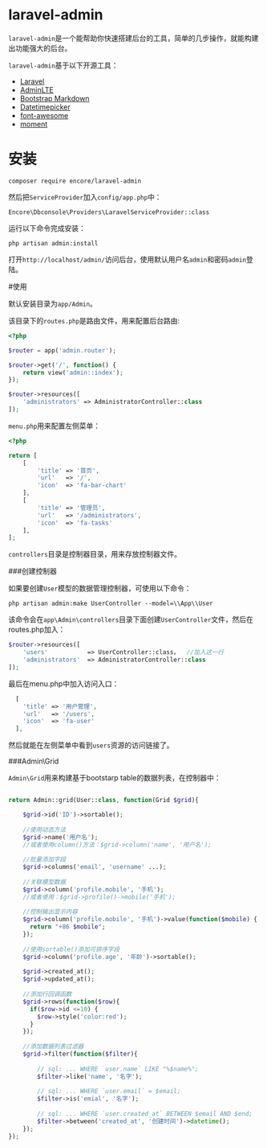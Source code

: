 # laravel-admin

`laravel-admin`是一个能帮助你快速搭建后台的工具，简单的几步操作，就能构建出功能强大的后台。

`laravel-admin`基于以下开源工具：

+ [Laravel](https://laravel.com/)
+ [AdminLTE](https://almsaeedstudio.com/)
+ [Bootstrap Markdown](http://toopay.github.io/bootstrap-markdown/)
+ [Datetimepicker](http://eonasdan.github.io/bootstrap-datetimepicker/)
+ [font-awesome](http://fontawesome.io)
+ [moment](http://momentjs.com/)

# 安装

```
composer require encore/laravel-admin
```

然后把`ServiceProvider`加入`config/app.php`中：

```
Encore\Dbconsole\Providers\LaravelServiceProvider::class
```

运行以下命令完成安装：

```
php artisan admin:install
```

打开`http://localhost/admin/`访问后台，使用默认用户名`admin`和密码`admin`登陆。

#使用

默认安装目录为`app/Admin`。

该目录下的`routes.php`是路由文件，用来配置后台路由:

```php
<?php

$router = app('admin.router');

$router->get('/', function() {
    return view('admin::index');
});

$router->resources([
    'administrators' => AdministratorController::class
]);
```

`menu.php`用来配置左侧菜单：
```php
<?php

return [
    [
        'title' => '首页',
        'url'   => '/',
        'icon'  => 'fa-bar-chart'
    ],
    [
        'title' => '管理员',
        'url'   => '/administrators',
        'icon'  => 'fa-tasks'
    ],
];
```

`controllers`目录是控制器目录，用来存放控制器文件。

###创建控制器

如果要创建`User`模型的数据管理控制器，可使用以下命令：
```
php artisan admin:make UserController --model=\\App\\User
```

该命令会在`app\Admin\controllers`目录下面创建`UserController`文件，然后在routes.php加入：
```php
$router->resources([
    'users'           => UserController::class，  //加入这一行
    'administrators'  => AdministratorController::class
]);
```

最后在menu.php中加入访问入口：

```php
  [
    'title' => '用户管理',
    'url'   => '/users',
    'icon'  => 'fa-user'
  ],
```

然后就能在左侧菜单中看到`users`资源的访问链接了。

###Admin\Grid

`Admin\Grid`用来构建基于bootstarp table的数据列表，在控制器中：

```php

return Admin::grid(User::class, function(Grid $grid){

    $grid->id('ID')->sortable();
    
    //使用动态方法
    $grid->name('用户名');
    //或者使用column()方法：$grid->column('name', '用户名');
    
    //批量添加字段
    $grid->columns('email', 'username' ...);
    
    //关联模型数据
    $grid->column('profile.mobile', '手机');
    //或者使用：$grid->profile()->mobile('手机');
    
    //控制输出显示内容
    $grid->column('profile.mobile', '手机')->value(function($mobile) {
      return "+86 $mobile";
    });
    
    //使用sortable()添加可排序字段
    $grid->column('profile.age', '年龄')->sortable();
    
    $grid->created_at();
    $grid->updated_at();
    
    //添加行回调函数
    $grid->rows(function($row){
      if($row->id <=10) {
        $row->style('color:red');
      }
    });
    
    //添加数据列表过滤器
    $grid->filter(function($filter){
    
        // sql: ... WHERE `user.name` LIKE "%$name%";
        $filter->like('name', '名字');
        
        // sql: ... WHERE `user.email` = $email;
        $filter->is('emial', '名字');
        
        // sql: ... WHERE `user.created_at` BETWEEN $email AND $end;
        $filter->between('created_at', '创建时间')->datetime();
    });
});

```
